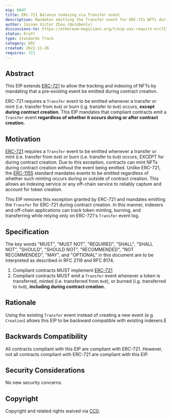 ```yaml
---
eip: 6047
title: ERC-721 Balance indexing via Transfer event
description: Mandates emitting the Transfer event for ERC-721 NFTs during contract creation
author: Zainan Victor Zhou (@xinbenlv)
discussions-to: https://ethereum-magicians.org/t/eip-xxx-require-erc721-to-always-emit-transfer/11894
status: Draft
type: Standards Track
category: ERC
created: 2022-11-26
requires: 721
---
```


## Abstract

This EIP extends [ERC-721](./eip-721.md) to allow the tracking and indexing of NFTs by mandating that a pre-existing event be emitted during contract creation.

ERC-721 requires a `Transfer` event to be emitted whenever a transfer or mint (i.e. transfer from `0x0`) or burn (i.g. transfer to `0x0`) occurs, **except during contract creation**. This EIP mandates that compliant contracts emit a `Transfer` event **regardless of whether it occurs during or after contract creation.**

## Motivation

[ERC-721](./eip-721.md) requires a `Transfer` event to be emitted whenever a transfer or mint (i.e. transfer from `0x0`) or burn (i.e. transfer to `0x0`) occurs, EXCEPT for during contract creation. Due to this exception, contracts can mint NFTs during contract creation without the event being emitted. Unlike ERC-721, the [ERC-1155](./eip-1155.md) standard mandates events to be emitted regardless of whether such minting occurs during or outside of contract creation. This allows an indexing service or any off-chain service to reliably capture and account for token creation.

This EIP removes this exception granted by ERC-721 and mandates emitting the `Transfer` for ERC-721 during contract creation. In this manner, indexers and off-chain applications can track token minting, burning, and transferring while relying only on ERC-721's `Transfer` event log.

## Specification

The key words "MUST", "MUST NOT", "REQUIRED", "SHALL", "SHALL NOT", "SHOULD", "SHOULD NOT", "RECOMMENDED", "NOT RECOMMENDED", "MAY", and "OPTIONAL" in this document are to be interpreted as described in RFC 2119 and RFC 8174.

1. Compliant contracts MUST implement [ERC-721](./eip-721.md)
2. Compliant contracts MUST emit a `Transfer` event whenever a token is transferred, minted (i.e. transferred from `0x0`), or burned (i.g. transferred to `0x0`), **including during contract creation.**

## Rationale

Using the existing `Transfer` event instead of creating a new event (e.g. `Creation`) allows this EIP to be backward compatible with existing indexers.E

## Backwards Compatibility

All contracts compliant with this EIP are compliant with ERC-721. However, not all contracts compliant with ERC-721 are compliant with this EIP.

## Security Considerations

No new security concerns.

## Copyright

Copyright and related rights waived via [CC0](../LICENSE.md).
